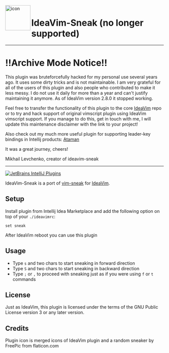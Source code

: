 <img src="src/main/resources/META-INF/pluginIcon.svg" width="80" height="80" alt="icon" align="left"/>

# IdeaVim-Sneak (no longer supported)

---
# !!Archive Mode Notice!!

This plugin was bruteforcefully hacked for my personal use several years ago. It uses some dirty tricks and is not maintainable. I am very grateful for all of the users of this plugin and also people who contributed to make it less messy. I do not use it daily for more than a year and can't justify maintaining it anymore. As of IdeaVim version 2.8.0 it stopped working.

Feel free to transfer the functionality of this plugin to the core [IdeaVim](https://github.com/JetBrains/ideavim) repo or to try and hack support of original vimscript plugin using IdeaVim vimscript support. If you manage to do this, get in touch with me, I will update this maintenance disclaimer with the link to your project!

Also check out my much more useful plugin for supporting leader-key bindings in Intellij products: [Ataman](https://github.com/Mishkun/ataman-intellij)

It was a great journey, cheers!

Mikhail Levchenko, creator of ideavim-sneak

---

[![JetBrains IntelliJ Plugins](https://img.shields.io/jetbrains/plugin/v/15348-ideavim-sneak?label=dowload%20plugin)](https://plugins.jetbrains.com/plugin/15348-ideavim-sneak) 

IdeaVim-Sneak is a port of [vim-sneak](https://github.com/justinmk/vim-sneak) for [IdeaVim](https://github.com/JetBrains/ideavim).

## Setup

Install plugin from Intellij Idea Marketplace and add the following option on top of your `./ideavimrc`:

```
set sneak
```

After IdeaVim reboot you can use this plugin

## Usage

- Type `s` and two chars to start sneaking in forward direction
- Type `S` and two chars to start sneaking in backward direction
- Type `;` or `,` to proceed with sneaking just as if you were using `f` or `t` commands

## License

Just as IdeaVim, this plugin is licensed under the terms of the GNU Public License version 3 or any later version.

## Credits

Plugin icon is merged icons of IdeaVim plugin and a random sneaker by FreePic from flaticon.com

